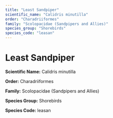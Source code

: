 ```yaml
---
title: "Least Sandpiper"
scientific_name: "Calidris minutilla"
order: "Charadriiformes"
family: "Scolopacidae (Sandpipers and Allies)"
species_group: "Shorebirds"
species_code: "leasan"
---
```


# Least Sandpiper

**Scientific Name:** Calidris minutilla

**Order:** Charadriiformes

**Family:** Scolopacidae (Sandpipers and Allies)

**Species Group:** Shorebirds

**Species Code:** leasan
